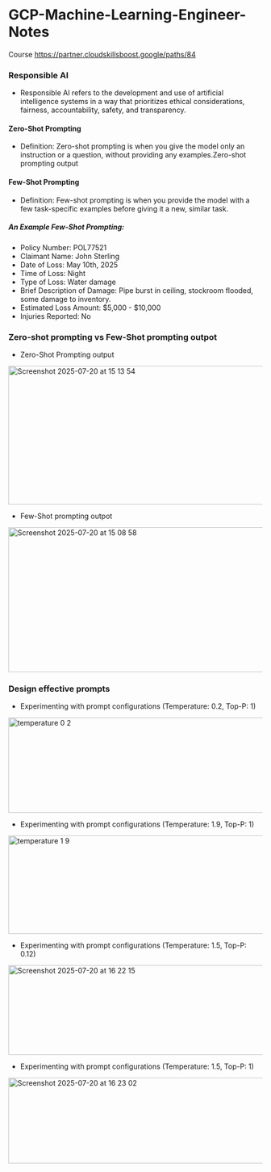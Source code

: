 # GCP-Machine-Learning-Engineer-Notes

Course https://partner.cloudskillsboost.google/paths/84

### Responsible AI 
- Responsible AI refers to the development and use of artificial intelligence systems in a way that prioritizes ethical considerations, fairness, accountability, safety, and transparency.

#### Zero-Shot Prompting
- Definition: Zero-shot prompting is when you give the model only an instruction or a question, without providing any examples.Zero-shot prompting output

#### Few-Shot Prompting
- Definition: Few-shot prompting is when you provide the model with a few task-specific examples before giving it a new, similar task.

##### An Example Few-Shot Prompting:
- Policy Number: POL77521
- Claimant Name: John Sterling
- Date of Loss: May 10th, 2025
- Time of Loss: Night
- Type of Loss: Water damage
- Brief Description of Damage: Pipe burst in ceiling, stockroom flooded, some damage to inventory.
- Estimated Loss Amount: $5,000 - $10,000
- Injuries Reported: No


### Zero-shot prompting vs Few-Shot prompting outpot
- Zero-Shot Prompting output
<img width="708" height="275" alt="Screenshot 2025-07-20 at 15 13 54" src="https://github.com/user-attachments/assets/e353dc28-6f39-42ce-b990-4f35ffac3cbe" />

- Few-Shot prompting outpot
<img width="700" height="287" alt="Screenshot 2025-07-20 at 15 08 58" src="https://github.com/user-attachments/assets/fedd03bb-82b2-4b5f-adfe-bc15143836e4" />


### Design effective prompts

- Experimenting with prompt configurations (Temperature: 0.2, Top-P: 1)
<img width="654" height="189" alt="temperature 0 2" src="https://github.com/user-attachments/assets/c2b6f521-1639-424c-b19e-6423659bd7d0" />

- Experimenting with prompt configurations (Temperature: 1.9, Top-P: 1)
<img width="655" height="195" alt="temperature 1 9" src="https://github.com/user-attachments/assets/486c2d08-77a7-4ac5-8289-7417b0682dc5" />

- Experimenting with prompt configurations (Temperature: 1.5, Top-P: 0.12)
<img width="799" height="178" alt="Screenshot 2025-07-20 at 16 22 15" src="https://github.com/user-attachments/assets/81f32f6e-2285-443a-ab92-44b26767dbd4" />

- Experimenting with prompt configurations (Temperature: 1.5, Top-P: 1)
<img width="792" height="170" alt="Screenshot 2025-07-20 at 16 23 02" src="https://github.com/user-attachments/assets/acb1ec8d-ca32-4585-8af4-2990ec62e44c" />




